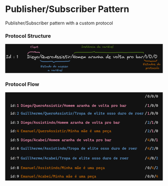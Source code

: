 # Publisher/Subscriber Pattern
Publisher/Subscriber pattern with a custom protocol

### Protocol Structure
![Protocol Structure](https://github.com/DiegoHMM/SistemasDistribuidos/blob/master/Tp%2002/structure.png)

### Protocol Flow
![Protocol Flow](https://github.com/DiegoHMM/SistemasDistribuidos/blob/master/Tp%2002/protocol.png)
